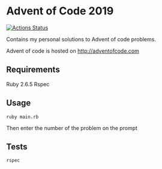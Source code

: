 # Advent of Code 2019

[![Actions Status](https://github.com/grasseh/adventofcode-2019/workflows/Ruby/badge.svg)](https://github.com/grasseh/adventofcode-2019/actions)

Contains my personal solutions to Advent of code problems.

Advent of code is hosted on http://adventofcode.com

## Requirements

Ruby 2.6.5
Rspec

## Usage

`ruby main.rb`

Then enter the number of the problem on the prompt

## Tests

`rspec`
